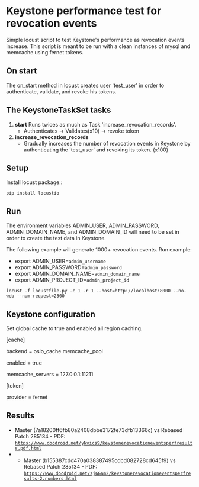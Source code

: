 Keystone performance test for revocation events
===============================================

Simple locust script to test Keystone's performance as revocation events increase. This script is meant to be run with a clean instances of mysql and memcache using fernet tokens.

On start
--------

The on_start method in locust creates user 'test_user' in order to authenticate, validate, and revoke his tokens.

The KeystoneTaskSet tasks
-------------------------

1. **start** Runs twices as much as Task 'increase_revocation_records'.
   - Authenticates  -> Validates(x10) -> revoke token
2. **increase_revocation_records**
   - Gradually increases the number of revocation events in Keystone by authenticating the 'test_user' and revoking its token. (x100)

Setup
-----

Install locust package::

    pip install locustio
    
Run
---

The environment variables ADMIN_USER, ADMIN_PASSWORD, ADMIN_DOMAIN_NAME, and ADMIN_DOMAIN_ID will need to be set in order to create the test data in Keystone.

The following example will generate 1000+ revocation events.
Run example:
- export ADMIN_USER=``admin_username``
- export ADMIN_PASSWORD=``admin_password``
- export ADMIN_DOMAIN_NAME=``admin_domain_name``
- export ADMIN_PROJECT_ID=``admin_project_id``

``locust -f locustfile.py -c 1 -r 1 --host=http://localhost:8000 --no-web --num-request=2500``

Keystone configuration
----------------------

Set global cache to true and enabled all region caching.

[cache]

backend = oslo_cache.memcache_pool

enabled = true

memcache_servers = 127.0.0.1:11211

[token]

provider = fernet


Results
-------
* Master (7a18200ff6fb80a2408dbbe3172fe73dfb13366c) vs  Rebased Patch 285134 - PDF: [`https://www.docdroid.net/yNvics9/keystonerevocationeventsperfresults.pdf.html`](https://www.docdroid.net/yNvics9/keystonerevocationeventsperfresults.pdf.html)
* * Master (b155387cdd470a038387495cdcd082728cd645f9) vs Rebased Patch 285134 - PDF: [`https://www.docdroid.net/zj6Gam2/keystonerevocationeventsperfresults-2.numbers.html`](https://www.docdroid.net/zj6Gam2/keystonerevocationeventsperfresults-2.numbers.html)
